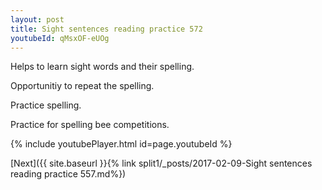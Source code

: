 ```yaml
---
layout: post
title: Sight sentences reading practice 572
youtubeId: qMsxOF-eUOg
---
```

 
 
Helps to learn sight words and their spelling.

Opportunitiy to repeat the spelling. 

Practice spelling. 
 
Practice for spelling bee competitions. 
 
{% include youtubePlayer.html id=page.youtubeId %}
 
 

[Next]({{ site.baseurl }}{% link  split1/_posts/2017-02-09-Sight sentences reading practice 557.md%})
 
